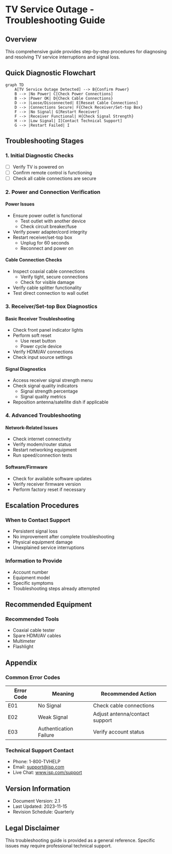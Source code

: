 # TV Service Outage - Troubleshooting Guide

## Overview
This comprehensive guide provides step-by-step procedures for diagnosing and resolving TV service interruptions and signal loss.

## Quick Diagnostic Flowchart
```mermaid
graph TD
    A[TV Service Outage Detected] --> B{Confirm Power}
    B --> |No Power| C[Check Power Connections]
    B --> |Power OK| D{Check Cable Connections}
    D --> |Loose/Disconnected| E[Reseat Cable Connections]
    D --> |Connections Secure| F{Check Receiver/Set-top Box}
    F --> |No Signal| G[Restart Receiver]
    F --> |Receiver Functional| H{Check Signal Strength}
    H --> |Low Signal| I[Contact Technical Support]
    G --> |Restart Failed| I
```

## Troubleshooting Stages

### 1. Initial Diagnostic Checks
- [ ] Verify TV is powered on
- [ ] Confirm remote control is functioning
- [ ] Check all cable connections are secure

### 2. Power and Connection Verification
#### Power Issues
- Ensure power outlet is functional
  - Test outlet with another device
  - Check circuit breaker/fuse
- Verify power adapter/cord integrity
- Restart receiver/set-top box
  - Unplug for 60 seconds
  - Reconnect and power on

#### Cable Connection Checks
- Inspect coaxial cable connections
  - Verify tight, secure connections
  - Check for visible damage
- Verify cable splitter functionality
- Test direct connection to wall outlet

### 3. Receiver/Set-top Box Diagnostics
#### Basic Receiver Troubleshooting
- Check front panel indicator lights
- Perform soft reset
  - Use reset button
  - Power cycle device
- Verify HDMI/AV connections
- Check input source settings

#### Signal Diagnostics
- Access receiver signal strength menu
- Check signal quality indicators
  - Signal strength percentage
  - Signal quality metrics
- Reposition antenna/satellite dish if applicable

### 4. Advanced Troubleshooting
#### Network-Related Issues
- Check internet connectivity
- Verify modem/router status
- Restart networking equipment
- Run speed/connection tests

#### Software/Firmware
- Check for available software updates
- Verify receiver firmware version
- Perform factory reset if necessary

## Escalation Procedures
### When to Contact Support
- Persistent signal loss
- No improvement after complete troubleshooting
- Physical equipment damage
- Unexplained service interruptions

### Information to Provide
- Account number
- Equipment model
- Specific symptoms
- Troubleshooting steps already attempted

## Recommended Equipment
### Recommended Tools
- Coaxial cable tester
- Spare HDMI/AV cables
- Multimeter
- Flashlight

## Appendix
### Common Error Codes
| Error Code | Meaning | Recommended Action |
|-----------|---------|-------------------|
| E01 | No Signal | Check cable connections |
| E02 | Weak Signal | Adjust antenna/contact support |
| E03 | Authentication Failure | Verify account status |

### Technical Support Contact
- Phone: 1-800-TVHELP
- Email: support@isp.com
- Live Chat: www.isp.com/support

## Version Information
- Document Version: 2.1
- Last Updated: 2023-11-15
- Revision Schedule: Quarterly

## Legal Disclaimer
This troubleshooting guide is provided as a general reference. Specific issues may require professional technical support.